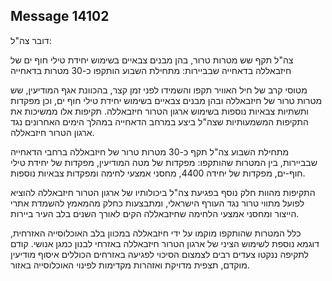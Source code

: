 ## Message 14102

דובר צה"ל:

צה"ל תקף שש מטרות טרור, בהן מבנים צבאיים בשימוש יחידת טילי חוף ים של חיזבאללה בדאחייה שבביירות: מתחילת השבוע הותקפו כ-30 מטרות בדאחייה

מטוסי קרב של חיל האוויר תקפו והשמידו לפני זמן קצר, בהכוונת אגף המודיעין, שש מטרות טרור של חיזבאללה ובהן מבנים צבאיים בשימוש יחידת טילי חוף ים, וכן מפקדות ותשתיות צבאיות נוספות בשימוש ארגון הטרור חיזבאללה. 
תקיפות אלו ממשיכות את התקיפות המשמעותיות שצה"ל ביצע במרחב הדאחייה במהלך הימים האחרונים נגד ארגון הטרור חיזבאללה.

מתחילת השבוע צה"ל תקף כ-30 מטרות טרור של חיזבאללה ברחבי הדאחייה שבביירות, בין המטרות שהותקפו: מפקדות של מטה המודיעין, מפקדות של יחידת טילי חוף-ים, מפקדות של יחידה 4400, מחסני אמצעי לחימה ומפקדות צבאיות נוספות.

התקיפות מהוות חלק נוסף בפגיעת צה"ל ביכולותיו של ארגון הטרור חיזבאללה להוציא לפועל מתווי טרור נגד העורף הישראלי, ומתבצעות כחלק מהמאמץ להשמדת אתרי הייצור ומחסני אמצעי הלחימה שחיזבאללה הקים לאורך השנים בלב העיר ביירות.

כלל המטרות שהותקפו מוקמו על ידי חיזבאללה במכוון בלב האוכלוסייה האזרחית, דוגמא נוספת לשימוש הציני של ארגון הטרור חיזבאללה באזרחי לבנון כמגן אנושי. 
קודם לתקיפה ננקטו צעדים רבים לצמצום הסיכוי לפגיעה באזרחים הכוללים איסוף מודיעין מוקדם, תצפית מדויקת ואזהרות מקדימות לפינוי האוכלוסייה באזור.

